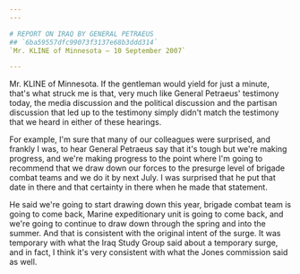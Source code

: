 ```yaml
---
---

# REPORT ON IRAQ BY GENERAL PETRAEUS
## `6ba59557dfc99073f3137e68b3ddd314`
`Mr. KLINE of Minnesota — 10 September 2007`

---
```



Mr. KLINE of Minnesota. If the gentleman would yield for just a 
minute, that's what struck me is that, very much like General Petraeus' 
testimony today, the media discussion and the political discussion and 
the partisan discussion that led up to the testimony simply didn't 
match the testimony that we heard in either of these hearings.

For example, I'm sure that many of our colleagues were surprised, and 
frankly I was, to hear General Petraeus say that it's tough but we're 
making progress, and we're making progress to the point where I'm going 
to recommend that we draw down our forces to the presurge level of 
brigade combat teams and we do it by next July. I was surprised that he 
put that date in there and that certainty in there when he made that 
statement.

He said we're going to start drawing down this year, brigade combat 
team is going to come back, Marine expeditionary unit is going to come 
back, and we're going to continue to draw down through the spring and 
into the summer. And that is consistent with the original intent of the 
surge. It was temporary with what the Iraq Study Group said about a 
temporary surge, and in fact, I think it's very consistent with what 
the Jones commission said as well.